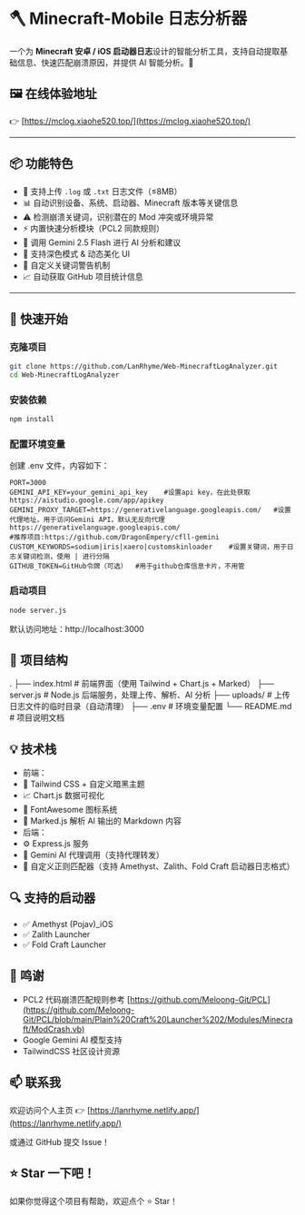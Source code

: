 # 🪓 Minecraft-Mobile 日志分析器

一个为 **Minecraft 安卓 / iOS 启动器日志**设计的智能分析工具，支持自动提取基础信息、快速匹配崩溃原因，并提供 AI 智能分析。🌟

## 🖼️ 在线体验地址

👉 [https://mclog.xiaohe520.top/](https://mclog.xiaohe520.top/)

---

## 📦 功能特色

- 📝 支持上传 `.log` 或 `.txt` 日志文件（≤8MB）
- 📊 自动识别设备、系统、启动器、Minecraft 版本等关键信息
- ⚠️ 检测崩溃关键词，识别潜在的 Mod 冲突或环境异常
- ⚡ 内置快速分析模块（PCL2 同款规则）
- 🤖 调用 Gemini 2.5 Flash 进行 AI 分析和建议
- 🌙 支持深色模式 & 动态美化 UI
- 🧠 自定义关键词警告机制
- 📈 自动获取 GitHub 项目统计信息

---

## 🚀 快速开始

### 克隆项目

```bash
git clone https://github.com/LanRhyme/Web-MinecraftLogAnalyzer.git
cd Web-MinecraftLogAnalyzer
```

### 安装依赖

```bash
npm install
```

### 配置环境变量
创建 .env 文件，内容如下：

```env
PORT=3000
GEMINI_API_KEY=your_gemini_api_key    #设置api key，在此处获取https://aistudio.google.com/app/apikey
GEMINI_PROXY_TARGET=https://generativelanguage.googleapis.com/   #设置代理地址，用于访问Gemini API，默认无反向代理https://generativelanguage.googleapis.com/
#推荐项目:https://github.com/DragonEmpery/cfll-gemini
CUSTOM_KEYWORDS=sodium|iris|xaero|customskinloader    #设置关键词，用于日志关键词检测，使用 | 进行分隔
GITHUB_TOKEN=GitHub令牌（可选）  #用于github仓库信息卡片，不用管
```

### 启动项目

```bash
node server.js
```

默认访问地址：http://localhost:3000

## 📁 项目结构
.
├── index.html              # 前端界面（使用 Tailwind + Chart.js + Marked）
├── server.js               # Node.js 后端服务，处理上传、解析、AI 分析
├── uploads/                # 上传日志文件的临时目录（自动清理）
├── .env                    # 环境变量配置
└── README.md               # 项目说明文档

## 💡 技术栈
* 前端：
 * 🎨 Tailwind CSS + 自定义暗黑主题
 * 📈 Chart.js 数据可视化
 * 🧩 FontAwesome 图标系统
 * 📝 Marked.js 解析 AI 输出的 Markdown 内容
* 后端：
 * ⚙️ Express.js 服务
 * 🤖 Gemini AI 代理调用（支持代理转发）
 * 📄 自定义正则匹配器（支持 Amethyst、Zalith、Fold Craft 启动器日志格式）

## 🔍 支持的启动器

* ✅ Amethyst (Pojav)_iOS
* ✅ Zalith Launcher
* ✅ Fold Craft Launcher

## 🤝 鸣谢
* PCL2 代码崩溃匹配规则参考 [https://github.com/Meloong-Git/PCL](https://github.com/Meloong-Git/PCL/blob/main/Plain%20Craft%20Launcher%202/Modules/Minecraft/ModCrash.vb)
* Google Gemini AI 模型支持
* TailwindCSS 社区设计资源

## 📫 联系我
欢迎访问个人主页 👉 [https://lanrhyme.netlify.app/](https://lanrhyme.netlify.app/)

或通过 GitHub 提交 Issue！

## ⭐ Star 一下吧！
如果你觉得这个项目有帮助，欢迎点个 ⭐ Star！